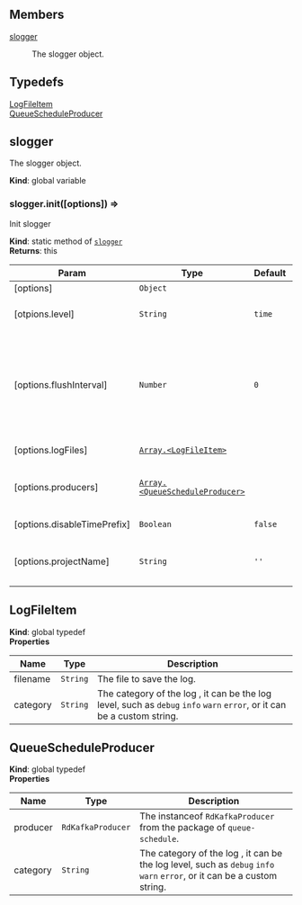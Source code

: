 ## Members

<dl>
<dt><a href="#slogger">slogger</a></dt>
<dd><p>The slogger object.</p>
</dd>
</dl>

## Typedefs

<dl>
<dt><a href="#LogFileItem">LogFileItem</a></dt>
<dd></dd>
<dt><a href="#QueueScheduleProducer">QueueScheduleProducer</a></dt>
<dd></dd>
</dl>

<a name="slogger"></a>

## slogger
The slogger object.

**Kind**: global variable  
<a name="slogger.init"></a>

### slogger.init([options]) ⇒
Init slogger

**Kind**: static method of [<code>slogger</code>](#slogger)  
**Returns**: this  

| Param | Type | Default | Description |
| --- | --- | --- | --- |
| [options] | <code>Object</code> |  |  |
| [otpions.level] | <code>String</code> | <code>time</code> | The level of logger, it can be `time` `trace` `debug` `warn`  `error`,the default is `time`. |
| [options.flushInterval] | <code>Number</code> | <code>0</code> | Print the log to console in a fixed time, all logs between the interval will be cached, and then flush to console when the internal timer trigger.it only takes effect when you use custom console format. |
| [options.logFiles] | [<code>Array.&lt;LogFileItem&gt;</code>](#LogFileItem) |  | The files to storage the log. |
| [options.producers] | [<code>Array.&lt;QueueScheduleProducer&gt;</code>](#QueueScheduleProducer) |  | The instances of QueueScheduleProducer, which used to send log to kafka. |
| [options.disableTimePrefix] | <code>Boolean</code> | <code>false</code> | Whether disable the time perfix. |
| [options.projectName] | <code>String</code> | <code>&#x27;&#x27;</code> | The name of project which use slogger, it will be a field of data sent to logstash if you use. |

<a name="LogFileItem"></a>

## LogFileItem
**Kind**: global typedef  
**Properties**

| Name | Type | Description |
| --- | --- | --- |
| filename | <code>String</code> | The file to save the log. |
| category | <code>String</code> | The category of the log , it can be the log level, such as `debug` `info` `warn` `error`, or it can be a custom string. |

<a name="QueueScheduleProducer"></a>

## QueueScheduleProducer
**Kind**: global typedef  
**Properties**

| Name | Type | Description |
| --- | --- | --- |
| producer | <code>RdKafkaProducer</code> | The instanceof `RdKafkaProducer` from the package of `queue-schedule`. |
| category | <code>String</code> | The category of the log , it can be the log level, such as `debug` `info` `warn` `error`, or it can be a custom string. |

